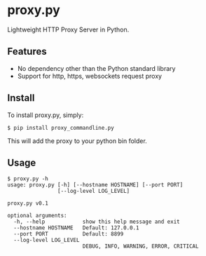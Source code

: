 proxy.py
========

Lightweight HTTP Proxy Server in Python.

Features
--------

- No dependency other than the Python standard library
- Support for http, https, websockets request proxy

Install
-------

To install proxy.py, simply:

	$ pip install proxy_commandline.py

This will add the proxy to your python bin folder.

Usage
-----

```
$ proxy.py -h
usage: proxy.py [-h] [--hostname HOSTNAME] [--port PORT]
                [--log-level LOG_LEVEL]

proxy.py v0.1

optional arguments:
  -h, --help            show this help message and exit
  --hostname HOSTNAME   Default: 127.0.0.1
  --port PORT           Default: 8899
  --log-level LOG_LEVEL
                        DEBUG, INFO, WARNING, ERROR, CRITICAL

```
